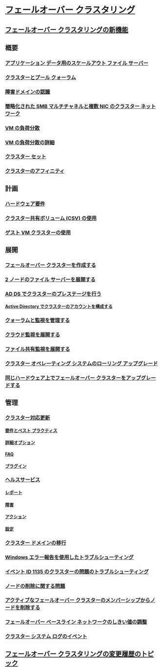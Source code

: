 # [フェールオーバー クラスタリング](failover-clustering-overview.md)
## [フェールオーバー クラスタリングの新機能](whats-new-in-failover-clustering.md)
## 概要
### [アプリケーション データ用のスケールアウト ファイル サーバー](sofs-overview.md)
### [クラスターとプール クォーラム](../storage/storage-spaces/understand-quorum.md)
### [障害ドメインの認識](fault-domains.md)
### [簡略化された SMB マルチチャネルと複数 NIC のクラスター ネットワーク](smb-multichannel.md)
### [VM の負荷分散](vm-load-balancing-overview.md)
### [VM の負荷分散の詳細](vm-load-balancing-deep-dive.md)
### [クラスター セット](../storage/storage-spaces/cluster-sets.md)
### [クラスターのアフィニティ](cluster-affinity.md)
## 計画
### [ハードウェア要件](clustering-requirements.md)
### [クラスター共有ボリューム (CSV) の使用](failover-cluster-csvs.md)
### [ゲスト VM クラスターの使用](../storage/storage-spaces/storage-spaces-direct-in-vm.md)
## 展開
### [フェールオーバー クラスターを作成する](create-failover-cluster.md)
### [2 ノードのファイル サーバーを展開する](deploy-two-node-clustered-file-server.md)
### [AD DS でクラスターのプレステージを行う](prestage-cluster-adds.md)
#### [Active Directory でクラスターのアカウントを構成する](configure-ad-accounts.md)
### [クォーラムと監視を管理する](manage-cluster-quorum.md)
### [クラウド監視を展開する](deploy-cloud-witness.md)
### [ファイル共有監視を展開する](file-share-witness.md)
### [クラスター オペレーティング システムのローリング アップグレード](cluster-operating-system-rolling-upgrade.md)
### [同じハードウェア上でフェールオーバー クラスターをアップグレードする](upgrade-option-same-hardware.md)
## 管理
### [クラスター対応更新](cluster-aware-updating.md)
#### [要件とベスト プラクティス](cluster-aware-updating-requirements.md)
#### [詳細オプション](cluster-aware-updating-options.md)
#### [FAQ](cluster-aware-updating-faq.md)
#### [プラグイン](cluster-aware-updating-plug-ins.md)
### [ヘルスサービス](health-service-overview.md)
#### [レポート](health-service-reports.md)
#### [障害](health-service-faults.md)
#### [アクション](health-service-actions.md)
#### [設定](health-service-settings.md)
### [クラスター ドメインの移行](cluster-domain-migration.md)
### [Windows エラー報告を使用したトラブルシューティング](troubleshooting-using-WER-reports.md)
### [イベント ID 1135 のクラスターの問題のトラブルシューティング](../troubleshoot/troubleshooting-cluster-event-id-1135.md)
### [ノードの削除に関する問題](../troubleshoot/problem-nodes-failover-cluster.md)
### [アクティブなフェールオーバー クラスターのメンバーシップからノードを削除する](../troubleshoot/nodes-failover-cluster-vmware.md)
### [フェールオーバー ベースライン ネットワークのしきい値の調整](../troubleshoot/iaas-sql-failover-cluster.md)
### [クラスター システム ログのイベント](system-events.md)
## [フェールオーバー クラスタリングの変更履歴のトピック](clustering-change-history.md)
